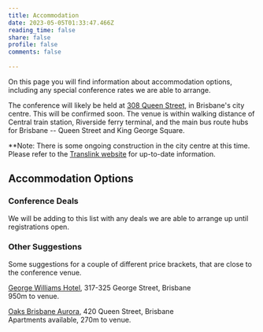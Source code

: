 ```yaml
---
title: Accommodation
date: 2023-05-05T01:33:47.466Z
reading_time: false
share: false
profile: false
comments: false
 
---
```

On this page you will find information about accommodation options, including any special conference rates we are able to arrange.

The conference will likely be held at [308 Queen Street](https://about.uq.edu.au/campuses-facilities/brisbane-city/308-queen-st), in Brisbane's city centre. This will be confirmed soon.
The venue is within walking distance of Central train station, Riverside ferry terminal, and the main bus route hubs for Brisbane -- Queen Street and King George Square. 

**Note: There is some ongoing construction in the city centre at this time. Please refer to the [Translink website](https://translink.com.au/) for up-to-date information.

## Accommodation Options

### Conference Deals
We will be adding to this list with any deals we are able to arrange up until registrations open.

<!-- [Capri by Fraser](https://www.frasershospitality.com/en/australia/brisbane/capri-by-fraser-brisbane/), 80 Albert Street, Brisbane
<br>800m to venue. 
<br>Use code QTDU2023 to receive special discounts for bookings between the 5th and 12th of November 2023.-->

### Other Suggestions
Some suggestions for a couple of different price brackets, that are close to the conference venue.

[George Williams Hotel](https://www.hotelsone.com/brisbane-hotels-au/george-williams-hotel-brisbane.html), 317-325 George Street, Brisbane
<br>950m to venue.

[Oaks Brisbane Aurora](https://www.oakshotels.com/en/oaks-aurora-tower), 420 Queen Street, Brisbane
<br>Apartments available, 270m to venue.

<br>
